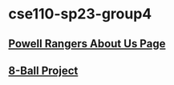 # cse110-sp23-group4

## [Powell Rangers About Us Page](/admin/team.md)

## [8-Ball Project](/source/8-ball/index.html)

